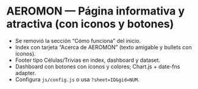 # AEROMON — Página informativa y atractiva (con iconos y botones)

- Se removió la sección “Cómo funciona” del inicio.
- Index con tarjeta “Acerca de AEROMON” (texto amigable y bullets con íconos).
- Footer tipo Células/Trivias en index, dashboard y dataset.
- Dashboard con botones con íconos y colores; Chart.js + date-fns adapter.
- Configura `js/config.js` o usa `?sheet=ID&gid=NUM`.
